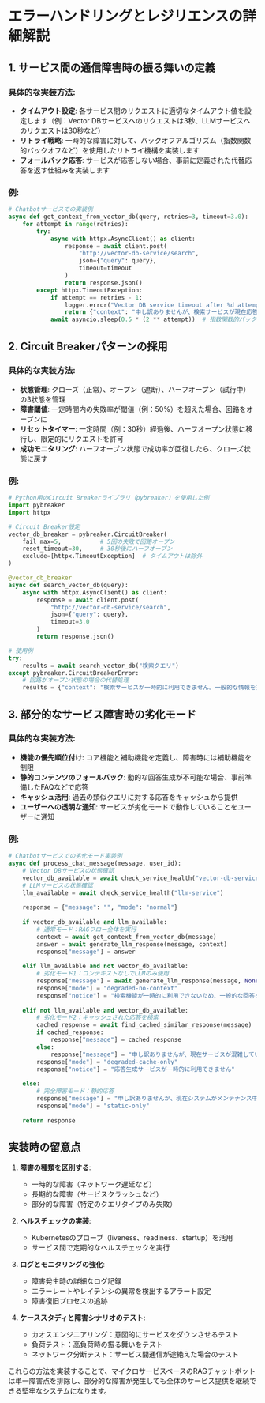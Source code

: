 # エラーハンドリングとレジリエンスの詳細解説

## 1. サービス間の通信障害時の振る舞いの定義

### 具体的な実装方法:
- **タイムアウト設定**: 各サービス間のリクエストに適切なタイムアウト値を設定します（例：Vector DBサービスへのリクエストは3秒、LLMサービスへのリクエストは30秒など）
- **リトライ戦略**: 一時的な障害に対して、バックオフアルゴリズム（指数関数的バックオフなど）を使用したリトライ機構を実装します
- **フォールバック応答**: サービスが応答しない場合、事前に定義された代替応答を返す仕組みを実装します

### 例:
```python
# Chatbotサービスでの実装例
async def get_context_from_vector_db(query, retries=3, timeout=3.0):
    for attempt in range(retries):
        try:
            async with httpx.AsyncClient() as client:
                response = await client.post(
                    "http://vector-db-service/search",
                    json={"query": query},
                    timeout=timeout
                )
                return response.json()
        except httpx.TimeoutException:
            if attempt == retries - 1:
                logger.error("Vector DB service timeout after %d attempts", retries)
                return {"context": "申し訳ありませんが、検索サービスが現在応答していません。一般的な回答を提供します。"}
            await asyncio.sleep(0.5 * (2 ** attempt))  # 指数関数的バックオフ
```

## 2. Circuit Breakerパターンの採用

### 具体的な実装方法:
- **状態管理**: クローズ（正常）、オープン（遮断）、ハーフオープン（試行中）の3状態を管理
- **障害閾値**: 一定時間内の失敗率が閾値（例：50%）を超えた場合、回路をオープンに
- **リセットタイマー**: 一定時間（例：30秒）経過後、ハーフオープン状態に移行し、限定的にリクエストを許可
- **成功モニタリング**: ハーフオープン状態で成功率が回復したら、クローズ状態に戻す

### 例:
```python
# Python用のCircuit Breakerライブラリ（pybreaker）を使用した例
import pybreaker
import httpx

# Circuit Breaker設定
vector_db_breaker = pybreaker.CircuitBreaker(
    fail_max=5,           # 5回の失敗で回路オープン
    reset_timeout=30,     # 30秒後にハーフオープン
    exclude=[httpx.TimeoutException]  # タイムアウトは除外
)

@vector_db_breaker
async def search_vector_db(query):
    async with httpx.AsyncClient() as client:
        response = await client.post(
            "http://vector-db-service/search",
            json={"query": query},
            timeout=3.0
        )
        return response.json()

# 使用例
try:
    results = await search_vector_db("検索クエリ")
except pybreaker.CircuitBreakerError:
    # 回路がオープン状態の場合の代替処理
    results = {"context": "検索サービスが一時的に利用できません。一般的な情報を提供します。"}
```

## 3. 部分的なサービス障害時の劣化モード

### 具体的な実装方法:
- **機能の優先順位付け**: コア機能と補助機能を定義し、障害時には補助機能を制限
- **静的コンテンツのフォールバック**: 動的な回答生成が不可能な場合、事前準備したFAQなどで応答
- **キャッシュ活用**: 過去の類似クエリに対する応答をキャッシュから提供
- **ユーザーへの透明な通知**: サービスが劣化モードで動作していることをユーザーに通知

### 例:
```python
# Chatbotサービスでの劣化モード実装例
async def process_chat_message(message, user_id):
    # Vector DBサービスの状態確認
    vector_db_available = await check_service_health("vector-db-service")
    # LLMサービスの状態確認
    llm_available = await check_service_health("llm-service")
    
    response = {"message": "", "mode": "normal"}
    
    if vector_db_available and llm_available:
        # 通常モード：RAGフロー全体を実行
        context = await get_context_from_vector_db(message)
        answer = await generate_llm_response(message, context)
        response["message"] = answer
    
    elif llm_available and not vector_db_available:
        # 劣化モード1：コンテキストなしでLLMのみ使用
        response["message"] = await generate_llm_response(message, None)
        response["mode"] = "degraded-no-context"
        response["notice"] = "検索機能が一時的に利用できないため、一般的な回答を提供しています"
    
    elif not llm_available and vector_db_available:
        # 劣化モード2：キャッシュされた応答を検索
        cached_response = await find_cached_similar_response(message)
        if cached_response:
            response["message"] = cached_response
        else:
            response["message"] = "申し訳ありませんが、現在サービスが混雑しています。しばらく時間をおいてから再度お試しください。"
        response["mode"] = "degraded-cache-only"
        response["notice"] = "応答生成サービスが一時的に利用できません"
    
    else:
        # 完全障害モード：静的応答
        response["message"] = "申し訳ありませんが、現在システムがメンテナンス中です。後ほどお試しください。"
        response["mode"] = "static-only"
    
    return response
```

## 実装時の留意点

1. **障害の種類を区別する**:
   - 一時的な障害（ネットワーク遅延など）
   - 長期的な障害（サービスクラッシュなど）
   - 部分的な障害（特定のクエリタイプのみ失敗）

2. **ヘルスチェックの実装**:
   - Kubernetesのプローブ（liveness、readiness、startup）を活用
   - サービス間で定期的なヘルスチェックを実行

3. **ログとモニタリングの強化**:
   - 障害発生時の詳細なログ記録
   - エラーレートやレイテンシの異常を検出するアラート設定
   - 障害復旧プロセスの追跡

4. **ケーススタディと障害シナリオのテスト**:
   - カオスエンジニアリング：意図的にサービスをダウンさせるテスト
   - 負荷テスト：高負荷時の振る舞いをテスト
   - ネットワーク分断テスト：サービス間通信が途絶えた場合のテスト

これらの方法を実装することで、マイクロサービスベースのRAGチャットボットは単一障害点を排除し、部分的な障害が発生しても全体のサービス提供を継続できる堅牢なシステムになります。